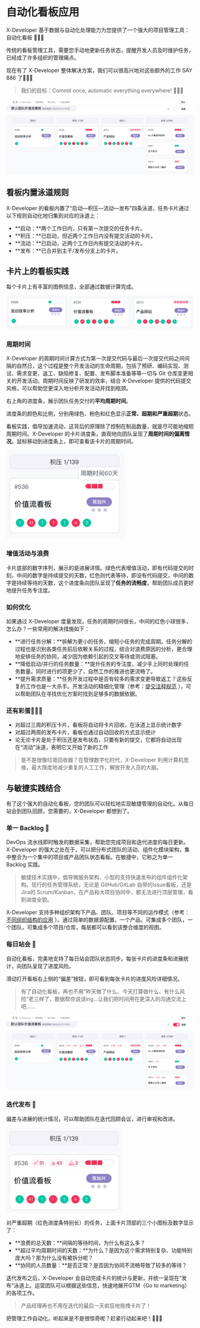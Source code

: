 # 自动化看板应用

X-Developer 基于数据与自动化处理能力为您提供了一个强大的项目管理工具：自动化看板 :beer::beer::beer:

传统的看板管理工具，需要您手动地更新任务状态，提醒开发人员及时维护任务，已经成了许多组织的管理痛点。

现在有了 X-Developer 整体解决方案，我们可以很高兴地对这些额外的工作 SAY 886 了:tada::tada::tada:

> 我们的目标：Commit once, automatic everything everywhere! :rocket::rocket::rocket:

![](../_media/kanban.jpg)

## 看板内置泳道规则

X-Developer 的看板内置了“启动—积压—流动—发布”四条泳道，任务卡片通过以下规则自动化地归集到对应的泳道上：

- **启动：**两个工作日内，只有第一次提交的任务卡片。
- **积压：**已启动，但近两个工作日内没有提交活动的卡片。
- **流动：**已启动，近两个工作日内有提交活动的卡片。
- **发布：**已合并到主干/发布分支上的卡片。

## 卡片上的看板实践

每个卡片上有丰富的图例信息，全部通过数据计算完成。

![](../_media/kanban-cards.jpg)

### 周期时间

X-Developer 的周期时间计算方式为第一次提交代码与最后一次提交代码之间间隔的自然日，这个过程是整个开发活动的生命周期，包括了预研、编码实现、测试、需求变更、返工、缺陷修复、配置、发布脚本准备等等一切与 Git 仓库变更相关的开发活动。周期时间反映了研发的效率，结合 X-Developer 提供的代码提交风格，可以帮助您更深入地分析开发活动并找到瓶颈。

右上角的进度条，展示团队任务交付的**平均周期时间**。

进度条的颜色和比例，分别用绿色、粉色和红色显示**正常、超期和严重超期**状态。

看板实践，倡导加速流动，这背后的原理除了控制在制品数量，就是尽可能地缩短周期时间。X-Developer 的卡片进度条，直观地向团队呈现了**周期时间的偏离情况**。鼠标移动到进度条上，即可查看该卡片的周期时间。

![](../_media/kanban-ct.jpg)

### 增值活动与浪费

卡片底部的数字序列，展示的是进展详情。绿色代表增值活动，即有代码提交的时刻，中间的数字是持续提交的天数，红色则代表等待，即没有代码提交，中间的数字是持续等待的天数，这个进度条向团队呈现了**任务的流畅度**，帮助团队成员更好地提升任务专注度。

### 如何优化

如果通过 X-Developer 度量发现，任务的周期时间很长，中间的红色小球很多，怎么办？一些常用的解决措施如下：

- **进行任务分解：**拆解为更小的任务，缩短小任务的完成周期。任务分解的过程也是识别各类任务前后依赖关系的过程，结合对浪费原因的分析，更合理地安排任务的协同，减少因为依赖引起的交叉等待或测试阻塞。
- **降低启动/并行的任务数量：**提升任务的专注度，减少手上同时处理的任务数量。同时进行的项更少了，自然工作的推进也更流畅了。
- **提升需求质量：**任务开发过程中是否有较多的需求变更导致返工？这些反复的工作也是一大杀手。开发活动的精细化管理（参考：[提交注释规范](commit-comment) ），可以帮助团队在寻找优化方案时找到足够多的数据依据。

### 还有彩蛋:egg::egg::egg:

- 对超过三周的积压卡片，看板将自动将卡片回收，在泳道上显示统计数字
- 对超过两周的发布卡片，看板也通过自动回收的方式显示统计
- 论无论卡片是处于积压还是发布状态，只要有新的提交，它都将自动出现在“流动”泳道，表明它又开始了新的工作

> 是不是很像垃圾回收器？在管理数字化时代，X-Developer 利用计算机思维，最大限度地减少重复的人工工作，解放开发人员的大脑。


## 与敏捷实践结合

有了这个强大的自动化看板，您的团队可以轻松地实现敏捷管理的自动化。从每日站会到团队回顾，您需要的，X-Developer 都想到了。

### 单一 Backlog :bookmark:

DevOps 流水线即时触发的数据采集，帮助您完成项目和迭代进度的每日更新。X-Developer 的强大之处在于，可以把分布式团队的活动、组件化模块架构，集中整合为一个集中的项目或产品团队状态看板。在敏捷中，它称之为单一 Backlog 实践。

> 敏捷技术实践中，倡导微服务架构、小型的支持快速发布的组件组件化架构。现行的任务管理系统，无论是 GitHub/GitLab 自带的Issue看板，还是Jira的 Scrum/Kanban，在产品和大项目协同中，都无法进行顶层管理，看到进度全貌。

X-Developer 支持多种组织架构下产品、团队、项目等不同的运作模式（参考：[不同组织结构的应用](dem/structure) ）。通过简单的数据源配置，一个产品，可集成多个团队，一个团队，可集成多个项目/仓库，每层都可以看到该整合维度的视图。

### 每日站会 :speech_balloon:

自动化看板，完美地支持了每日站会团队状态同步。每张卡片的进度条和进展统计，向团队呈现了进度风险。

滑动打开看板右上侧的“偏差”按钮，即可看到每张卡片的进度风险详细情况。

> 有了自动化看板，再也不用“昨天做了什么、今天打算做什么、有什么风险”老三样了，数据帮你说话ing...让我们把时间用在更深入的沟通交流上吧……

![](../_media/kanban-risk.jpg)

### 迭代发布 :checkered_flag:

偏差与进展的统计情况，可以帮助团队在迭代回顾会议，进行审视和改进。

![](../_media/kanban-card.jpg)

对严重超期（红色进度条特别长）的任务，上面卡片顶部的三个小图标及数字显示了：

- **浪费的总天数：**间隔的等待时间，为什么有这么多？
- **超过平均周期时间的天数：**为什么？是因为这个需求特别复杂、功能特别庞大吗？那为什么没有被拆分呢？
- **协同的人员数量：**是否正常？是否因为协同不流畅导致了较多的等待？

迭代发布之后，X-Developer 会自动完成卡片的统计与更新，并统一呈现在“发布”泳道上。运营团队可以根据这些信息，快速地展开GTM（Go to marketing）的各项工作。

> 产品经理再也不用在迭代的最后一天疯狂地拖拽卡片了！

把管理工作自动化，听起来是不是很惊奇呢？赶紧行动起来吧！:rocket::rocket::rocket: